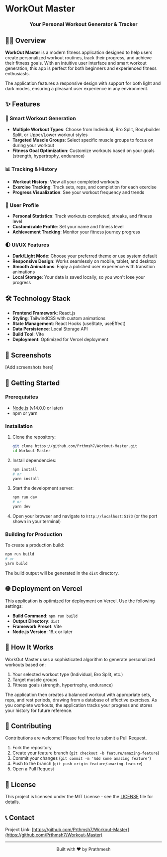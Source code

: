 # WorkOut Master

<div align="center">
  <h3>Your Personal Workout Generator & Tracker</h3>
</div>

## 🏋️‍♂️ Overview

**WorkOut Master** is a modern fitness application designed to help users create personalized workout routines, track their progress, and achieve their fitness goals. With an intuitive user interface and smart workout generation, this app is perfect for both beginners and experienced fitness enthusiasts.

The application features a responsive design with support for both light and dark modes, ensuring a pleasant user experience in any environment.

## ✨ Features

### 🎯 Smart Workout Generation
- **Multiple Workout Types**: Choose from Individual, Bro Split, Bodybuilder Split, or Upper/Lower workout styles
- **Targeted Muscle Groups**: Select specific muscle groups to focus on during your workout
- **Fitness Goal Optimization**: Customize workouts based on your goals (strength, hypertrophy, endurance)

### 📊 Tracking & History
- **Workout History**: View all your completed workouts
- **Exercise Tracking**: Track sets, reps, and completion for each exercise
- **Progress Visualization**: See your workout frequency and trends

### 👤 User Profile
- **Personal Statistics**: Track workouts completed, streaks, and fitness level
- **Customizable Profile**: Set your name and fitness level
- **Achievement Tracking**: Monitor your fitness journey progress

### 🌓 UI/UX Features
- **Dark/Light Mode**: Choose your preferred theme or use system default
- **Responsive Design**: Works seamlessly on mobile, tablet, and desktop
- **Smooth Animations**: Enjoy a polished user experience with transition animations
- **Local Storage**: Your data is saved locally, so you won't lose your progress

## 🛠️ Technology Stack

- **Frontend Framework**: React.js
- **Styling**: TailwindCSS with custom animations
- **State Management**: React Hooks (useState, useEffect)
- **Data Persistence**: Local Storage API
- **Build Tool**: Vite
- **Deployment**: Optimized for Vercel deployment

## 📱 Screenshots

[Add screenshots here]

## 🚀 Getting Started

### Prerequisites
- [Node.js](https://nodejs.org/) (v14.0.0 or later)
- npm or yarn

### Installation

1. Clone the repository:
   ```bash
   git clone https://github.com/Prthmsh7/Workout-Master.git
   cd Workout-Master
   ```

2. Install dependencies:
   ```bash
   npm install
   # or
   yarn install
   ```

3. Start the development server:
   ```bash
   npm run dev
   # or
   yarn dev
   ```

4. Open your browser and navigate to `http://localhost:5173` (or the port shown in your terminal)

### Building for Production

To create a production build:

```bash
npm run build
# or
yarn build
```

The build output will be generated in the `dist` directory.

## 🌐 Deployment on Vercel

This application is optimized for deployment on Vercel. Use the following settings:

- **Build Command**: `npm run build`
- **Output Directory**: `dist`
- **Framework Preset**: Vite
- **Node.js Version**: 16.x or later

## 🧠 How It Works

WorkOut Master uses a sophisticated algorithm to generate personalized workouts based on:

1. Your selected workout type (Individual, Bro Split, etc.)
2. Target muscle groups
3. Fitness goals (strength, hypertrophy, endurance)

The application then creates a balanced workout with appropriate sets, reps, and rest periods, drawing from a database of effective exercises. As you complete workouts, the application tracks your progress and stores your history for future reference.

## 🤝 Contributing

Contributions are welcome! Please feel free to submit a Pull Request.

1. Fork the repository
2. Create your feature branch (`git checkout -b feature/amazing-feature`)
3. Commit your changes (`git commit -m 'Add some amazing feature'`)
4. Push to the branch (`git push origin feature/amazing-feature`)
5. Open a Pull Request

## 📄 License

This project is licensed under the MIT License - see the [LICENSE](LICENSE) file for details.

## 📞 Contact

Project Link: [https://github.com/Prthmsh7/Workout-Master](https://github.com/Prthmsh7/Workout-Master)

---

<div align="center">
  <p>Built with ❤️ by Prathmesh</p>
</div>


